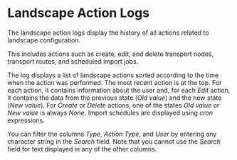 <!-- loio7b630db668274b6d9cb00c96ebb2a248 -->

# Landscape Action Logs

The landscape action logs display the history of all actions related to landscape configuration.

This includes actions such as create, edit, and delete transport nodes, transport routes, and scheduled import jobs.

The log displays a list of landscape actions sorted according to the time when the action was performed. The most recent action is at the top. For each action, it contains information about the user and, for each *Edit* action, it contains the data from the previous state \(*Old value*\) and the new state \(*New value*\). For *Create* or *Delete* actions, one of the states *Old value* or *New value* is always *None*. Import schedules are displayed using *cron* expressions.

You can filter the columns *Type*, *Action Type*, and *User* by entering any character string in the *Search* field. Note that you cannot use the *Search* field for text displayed in any of the other columns.

